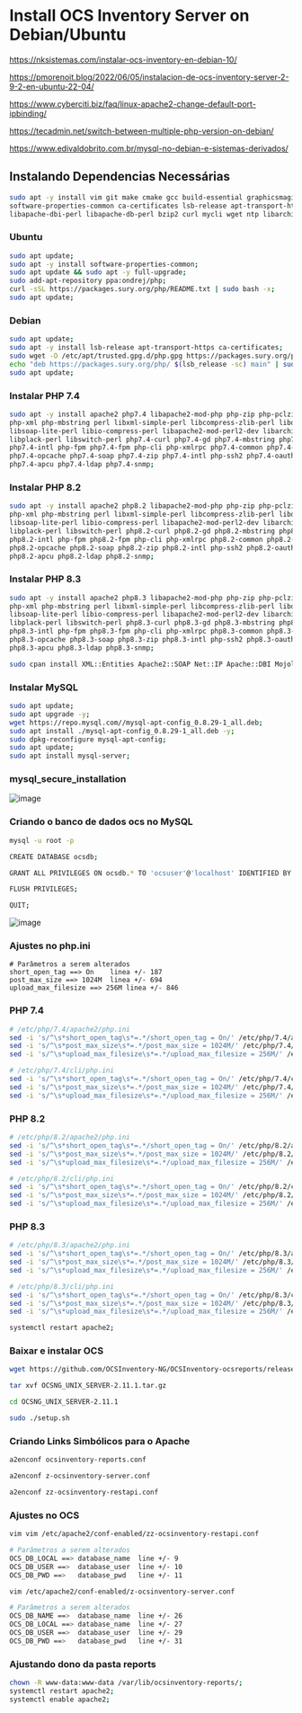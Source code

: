 # Install OCS Inventory Server on Debian/Ubuntu

https://nksistemas.com/instalar-ocs-inventory-en-debian-10/

https://pmorenoit.blog/2022/06/05/instalacion-de-ocs-inventory-server-2-9-2-en-ubuntu-22-04/

https://www.cyberciti.biz/faq/linux-apache2-change-default-port-ipbinding/

https://tecadmin.net/switch-between-multiple-php-version-on-debian/

https://www.edivaldobrito.com.br/mysql-no-debian-e-sistemas-derivados/

## Instalando Dependencias Necessárias

```sh
sudo apt -y install vim git make cmake gcc build-essential graphicsmagick libgraphicsmagick1-dev \
software-properties-common ca-certificates lsb-release apt-transport-https curl libapache2-mod-perl2 \
libapache-dbi-perl libapache-db-perl bzip2 curl mycli wget ntp libarchive-tools;
```

### Ubuntu
```sh
sudo apt update;
sudo apt -y install software-properties-common;
sudo apt update && sudo apt -y full-upgrade;
sudo add-apt-repository ppa:ondrej/php;
curl -sSL https://packages.sury.org/php/README.txt | sudo bash -x;
sudo apt update;
```

### Debian
```sh
sudo apt update;
sudo apt -y install lsb-release apt-transport-https ca-certificates;
sudo wget -O /etc/apt/trusted.gpg.d/php.gpg https://packages.sury.org/php/apt.gpg;
echo "deb https://packages.sury.org/php/ $(lsb_release -sc) main" | sudo tee /etc/apt/sources.list.d/php.list;
sudo apt update;
```

### Instalar PHP 7.4
```sh
sudo apt -y install apache2 php7.4 libapache2-mod-php php-zip php-pclzip php-gd php-mysql php-soap php-curl php-json php-pear \
php-xml php-mbstring perl libxml-simple-perl libcompress-zlib-perl libdbi-perl libdbd-mysql-perl libnet-ip-perl \
libsoap-lite-perl libio-compress-perl libapache2-mod-perl2-dev libarchive-zip-perl libmojolicious-perl \
libplack-perl libswitch-perl php7.4-curl php7.4-gd php7.4-mbstring php7.4-xml php7.4-bcmath php7.4-bz2 \
php7.4-intl php-fpm php7.4-fpm php-cli php-xmlrpc php7.4-common php7.4-mysql php-imagick php7.4-dev php7.4-imap \
php7.4-opcache php7.4-soap php7.4-zip php7.4-intl php-ssh2 php7.4-oauth php7.4-mcrypt libapache2-mod-php7.4 \
php7.4-apcu php7.4-ldap php7.4-snmp;
```

### Instalar PHP 8.2
```sh
sudo apt -y install apache2 php8.2 libapache2-mod-php php-zip php-pclzip php-gd php-mysql php-soap php-curl php-json php-pear \
php-xml php-mbstring perl libxml-simple-perl libcompress-zlib-perl libdbi-perl libdbd-mysql-perl libnet-ip-perl \
libsoap-lite-perl libio-compress-perl libapache2-mod-perl2-dev libarchive-zip-perl libmojolicious-perl \
libplack-perl libswitch-perl php8.2-curl php8.2-gd php8.2-mbstring php8.2-xml php8.2-bcmath php8.2-bz2 \
php8.2-intl php-fpm php8.2-fpm php-cli php-xmlrpc php8.2-common php8.2-mysql php-imagick php8.2-dev php8.2-imap \
php8.2-opcache php8.2-soap php8.2-zip php8.2-intl php-ssh2 php8.2-oauth php8.2-mcrypt libapache2-mod-php8.2 \
php8.2-apcu php8.2-ldap php8.2-snmp;
```

### Instalar PHP 8.3
```sh
sudo apt -y install apache2 php8.3 libapache2-mod-php php-zip php-pclzip php-gd php-mysql php-soap php-curl php-json php-pear \
php-xml php-mbstring perl libxml-simple-perl libcompress-zlib-perl libdbi-perl libdbd-mysql-perl libnet-ip-perl \
libsoap-lite-perl libio-compress-perl libapache2-mod-perl2-dev libarchive-zip-perl libmojolicious-perl \
libplack-perl libswitch-perl php8.3-curl php8.3-gd php8.3-mbstring php8.3-xml php8.3-bcmath php8.3-bz2 \
php8.3-intl php-fpm php8.3-fpm php-cli php-xmlrpc php8.3-common php8.3-mysql php-imagick php8.3-dev php8.3-imap \
php8.3-opcache php8.3-soap php8.3-zip php8.3-intl php-ssh2 php8.3-oauth php8.3-mcrypt libapache2-mod-php8.3 \
php8.3-apcu php8.3-ldap php8.3-snmp;
```

```sh
sudo cpan install XML::Entities Apache2::SOAP Net::IP Apache::DBI Mojolicious Switch Plack::Handler Archive::Zip;
```

### Instalar MySQL
```sh
sudo apt update;
sudo apt upgrade -y;
wget https://repo.mysql.com//mysql-apt-config_0.8.29-1_all.deb;
sudo apt install ./mysql-apt-config_0.8.29-1_all.deb -y;
sudo dpkg-reconfigure mysql-apt-config;
sudo apt update;
sudo apt install mysql-server;
```

### mysql_secure_installation

![image](https://user-images.githubusercontent.com/10979090/208107935-70eadcf0-aa37-47ad-87a7-d43bee8a39d1.png)

### Criando o banco de dados ocs no MySQL
```sh
mysql -u root -p

CREATE DATABASE ocsdb;

GRANT ALL PRIVILEGES ON ocsdb.* TO 'ocsuser'@'localhost' IDENTIFIED BY 'ocspassword';

FLUSH PRIVILEGES;

QUIT;
```
![image](https://user-images.githubusercontent.com/10979090/208531417-a62e7a78-8426-4b8d-bda1-4fddd92034d7.png)


### Ajustes no php.ini
```
# Parâmetros a serem alterados
short_open_tag ==> On    linea +/- 187
post_max_size ==> 1024M  linea +/- 694
upload_max_filesize ==> 256M linea +/- 846
```

### PHP 7.4
```sh
# /etc/php/7.4/apache2/php.ini
sed -i 's/^\s*short_open_tag\s*=.*/short_open_tag = On/' /etc/php/7.4/apache2/php.ini;
sed -i 's/^\s*post_max_size\s*=.*/post_max_size = 1024M/' /etc/php/7.4/apache2/php.ini;
sed -i 's/^\s*upload_max_filesize\s*=.*/upload_max_filesize = 256M/' /etc/php/7.4/apache2/php.ini;

# /etc/php/7.4/cli/php.ini
sed -i 's/^\s*short_open_tag\s*=.*/short_open_tag = On/' /etc/php/7.4/cli/php.ini;
sed -i 's/^\s*post_max_size\s*=.*/post_max_size = 1024M/' /etc/php/7.4/cli/php.ini;
sed -i 's/^\s*upload_max_filesize\s*=.*/upload_max_filesize = 256M/' /etc/php/7.4/cli/php.ini;
```

### PHP 8.2
```sh
# /etc/php/8.2/apache2/php.ini
sed -i 's/^\s*short_open_tag\s*=.*/short_open_tag = On/' /etc/php/8.2/apache2/php.ini;
sed -i 's/^\s*post_max_size\s*=.*/post_max_size = 1024M/' /etc/php/8.2/apache2/php.ini;
sed -i 's/^\s*upload_max_filesize\s*=.*/upload_max_filesize = 256M/' /etc/php/8.2/apache2/php.ini;

# /etc/php/8.2/cli/php.ini
sed -i 's/^\s*short_open_tag\s*=.*/short_open_tag = On/' /etc/php/8.2/cli/php.ini;
sed -i 's/^\s*post_max_size\s*=.*/post_max_size = 1024M/' /etc/php/8.2/cli/php.ini;
sed -i 's/^\s*upload_max_filesize\s*=.*/upload_max_filesize = 256M/' /etc/php/8.2/cli/php.ini;
```

### PHP 8.3
```sh
# /etc/php/8.3/apache2/php.ini
sed -i 's/^\s*short_open_tag\s*=.*/short_open_tag = On/' /etc/php/8.3/apache2/php.ini;
sed -i 's/^\s*post_max_size\s*=.*/post_max_size = 1024M/' /etc/php/8.3/apache2/php.ini;
sed -i 's/^\s*upload_max_filesize\s*=.*/upload_max_filesize = 256M/' /etc/php/8.3/apache2/php.ini;

# /etc/php/8.3/cli/php.ini
sed -i 's/^\s*short_open_tag\s*=.*/short_open_tag = On/' /etc/php/8.3/cli/php.ini;
sed -i 's/^\s*post_max_size\s*=.*/post_max_size = 1024M/' /etc/php/8.3/cli/php.ini;
sed -i 's/^\s*upload_max_filesize\s*=.*/upload_max_filesize = 256M/' /etc/php/8.3/cli/php.ini;
```

```sh
systemctl restart apache2;
```

### Baixar e instalar OCS
```sh
wget https://github.com/OCSInventory-NG/OCSInventory-ocsreports/releases/download/2.11.1/OCSNG_UNIX_SERVER-2.11.1.tar.gz

tar xvf OCSNG_UNIX_SERVER-2.11.1.tar.gz

cd OCSNG_UNIX_SERVER-2.11.1

sudo ./setup.sh
```

### Criando Links Simbólicos para o Apache
```sh
a2enconf ocsinventory-reports.conf

a2enconf z-ocsinventory-server.conf

a2enconf zz-ocsinventory-restapi.conf
```

### Ajustes no OCS
```sh
vim vim /etc/apache2/conf-enabled/zz-ocsinventory-restapi.conf

# Parâmetros a serem alterados
OCS_DB_LOCAL ==> database_name	line +/- 9
OCS_DB_USER ==>  database_user	line +/- 10
OCS_DB_PWD ==>   database_pwd   line +/- 11

vim /etc/apache2/conf-enabled/z-ocsinventory-server.conf

# Parâmetros a serem alterados
OCS_DB_NAME ==>  database_name  line +/- 26 
OCS_DB_LOCAL ==> database_name	line +/- 27
OCS_DB_USER ==>  database_user	line +/- 29
OCS_DB_PWD ==>   database_pwd   line +/- 31
```

### Ajustando dono da pasta reports
```sh
chown -R www-data:www-data /var/lib/ocsinventory-reports/;
systemctl restart apache2;
systemctl enable apache2;
```
